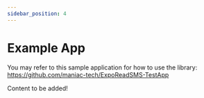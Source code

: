 ```yaml
---
sidebar_position: 4
---
```


# Example App

You may refer to this sample application for how to use the library: https://github.com/maniac-tech/ExpoReadSMS-TestApp

Content to be added!